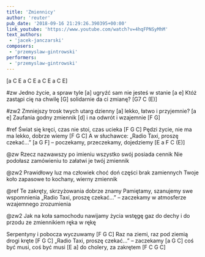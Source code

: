 ```yaml
---
title: 'Zmiennicy'
author: 'reuter'
pub_date: '2018-09-16 21:29:26.390395+00:00'
link_youtube: 'https://www.youtube.com/watch?v=4hqFPNSyMhM'
text_authors:
 - 'jacek-janczarski'
composers:
 - 'przemyslaw-gintrowski'
performers:
 - 'przemyslaw-gintrowski'
---
```


[a C E a C E a C E a C E]

#zw
Jedno życie, a spraw tyle [a]
ugryźć sam nie jesteś w stanie [a e]
Któż zastąpi cię na chwilę [G]
solidarnie da ci zmianę? [G7 C (E)]

#zw2
Zmniejszy trosk twych utarg dzienny [a]
lekko, łatwo i przyjemnie? [a e]
Zaufania godny zmiennik [d]
i na odwrót i wzajemnie [F G]

#ref
Świat się kręci, czas nie stoi, czas ucieka [F G C]
Pędzi życie, nie ma ma lekko, dobrze wiemy [F G C]
A w słuchawce: „Radio Taxi, proszę czekać...” [a G F]
– poczekamy, przeczekamy, dojedziemy [E a F C (E)]

@zw
Rzecz nazwawszy po imieniu
wszystko swój posiada cennik
Nie podołasz zamówieniu
to załatwi je twój zmiennik

@zw2
Prawidłowy luz ma człowiek
choć doń części brak zamiennych
Twoje koło zapasowe
to kochany, wierny zmiennik

@ref
Te zakręty, skrzyżowania dobrze znamy
Pamiętamy, szanujemy swe wspomnienia
„Radio Taxi, proszę czekać...” – zaczekamy
w atmosferze wzajemnego zrozumienia

@zw2
Jak na koła samochodu
nawijamy życia wstęgę
gaz do dechy i do przodu
ze zmiennikiem ręka w rękę

Serpentyny i pobocza wyczuwamy [F G C]
Raz na ziemi, raz pod ziemią drogi kręte [F G C] 
„Radio Taxi, proszę czekać...” – zaczekamy [a G C]
coś być musi, coś być musi [E a]
do cholery, za zakrętem [F  C G C]